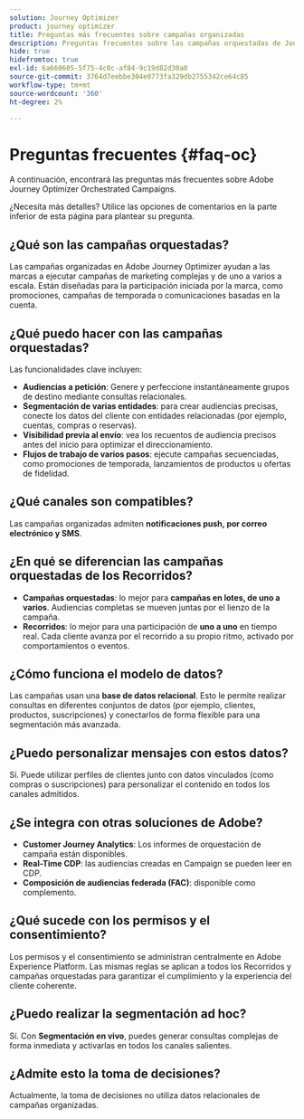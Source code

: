 ```yaml
---
solution: Journey Optimizer
product: journey optimizer
title: Preguntas más frecuentes sobre campañas organizadas
description: Preguntas frecuentes sobre las campañas orquestadas de Journey Optimizer
hide: true
hidefromtoc: true
exl-id: 6a660605-5f75-4c0c-af84-9c19d82d30a0
source-git-commit: 3764d7eebbe304e0773fa329db2755342ce64c85
workflow-type: tm+mt
source-wordcount: '360'
ht-degree: 2%

---
```


# Preguntas frecuentes {#faq-oc}

A continuación, encontrará las preguntas más frecuentes sobre Adobe Journey Optimizer Orchestrated Campaigns.

¿Necesita más detalles? Utilice las opciones de comentarios en la parte inferior de esta página para plantear su pregunta.

## ¿Qué son las campañas orquestadas?

Las campañas organizadas en Adobe Journey Optimizer ayudan a las marcas a ejecutar campañas de marketing complejas y de uno a varios a escala. Están diseñadas para la participación iniciada por la marca, como promociones, campañas de temporada o comunicaciones basadas en la cuenta.

## ¿Qué puedo hacer con las campañas orquestadas?

Las funcionalidades clave incluyen:

* **Audiencias a petición**: Genere y perfeccione instantáneamente grupos de destino mediante consultas relacionales.
* **Segmentación de varias entidades**: para crear audiencias precisas, conecte los datos del cliente con entidades relacionadas (por ejemplo, cuentas, compras o reservas).
* **Visibilidad previa al envío**: vea los recuentos de audiencia precisos antes del inicio para optimizar el direccionamiento.
* **Flujos de trabajo de varios pasos**: ejecute campañas secuenciadas, como promociones de temporada, lanzamientos de productos u ofertas de fidelidad.


## ¿Qué canales son compatibles?

Las campañas organizadas admiten **notificaciones push, por correo electrónico y SMS**.

## ¿En qué se diferencian las campañas orquestadas de los Recorridos?

* **Campañas orquestadas**: lo mejor para **campañas en lotes, de uno a varios**. Audiencias completas se mueven juntas por el lienzo de la campaña.
* **Recorridos**: lo mejor para una participación de **uno a uno** en tiempo real. Cada cliente avanza por el recorrido a su propio ritmo, activado por comportamientos o eventos.


## ¿Cómo funciona el modelo de datos?

Las campañas usan una **base de datos relacional**. Esto le permite realizar consultas en diferentes conjuntos de datos (por ejemplo, clientes, productos, suscripciones) y conectarlos de forma flexible para una segmentación más avanzada.


## ¿Puedo personalizar mensajes con estos datos?

Sí. Puede utilizar perfiles de clientes junto con datos vinculados (como compras o suscripciones) para personalizar el contenido en todos los canales admitidos.


## ¿Se integra con otras soluciones de Adobe?

* **Customer Journey Analytics**: Los informes de orquestación de campaña están disponibles.
* **Real-Time CDP**: las audiencias creadas en Campaign se pueden leer en CDP.
* **Composición de audiencias federada (FAC)**: disponible como complemento.


## ¿Qué sucede con los permisos y el consentimiento?

Los permisos y el consentimiento se administran centralmente en Adobe Experience Platform. Las mismas reglas se aplican a todos los Recorridos y campañas orquestadas para garantizar el cumplimiento y la experiencia del cliente coherente.


## ¿Puedo realizar la segmentación ad hoc?

Sí. Con **Segmentación en vivo**, puedes generar consultas complejas de forma inmediata y activarlas en todos los canales salientes.

## ¿Admite esto la toma de decisiones?

Actualmente, la toma de decisiones no utiliza datos relacionales de campañas organizadas.

